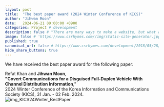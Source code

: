 ```yaml
---
layout: post
title:  "The best paper award (2024 Winter Conference of KICS)"
author: "Jihwan Moon"
date:   2024-06-21 09:00:00 +0900
categories: Project # development
description: false # "There are many ways to make a website, but what about static site generators"
image: false # 'https://www.csrhymes.com//img/static-site-generator.jpg'
published: true
canonical_url: false # https://www.csrhymes.com/development/2018/05/28/why-use-a-static-site-generator.html
hide_share_buttons: true
---
```


We have received the best paper award for the following paper:      

Refat Khan and __Jihwan Moon__,      
__"Covert Communications for a Disguised Full-Duplex Vehicle With Channel Distribution Information,"__     
2024 Winter Conference of the Korea Information and Communications Society (KICS), 31 Jan. - 02 Feb. 2024.       
![img_KICS24Winter_BestPaper](./img/img_KICS24Winter_BestPaper.png)